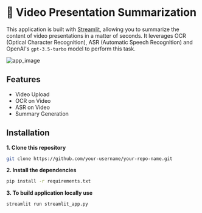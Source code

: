 # 🎥 Video Presentation Summarization 

This application is built with [Streamlit](https://streamlit.io), allowing you to summarize the content of video presentations in a matter of seconds. It leverages OCR (Optical Character Recognition), ASR (Automatic Speech Recognition) and OpenAI's `gpt-3.5-turbo` model to perform this task.

![app_image](./images/app.png)

## Features 

- Video Upload
- OCR on Video
- ASR on Video
- Summary Generation

## Installation

**1. Clone this repository**

```bash
git clone https://github.com/your-username/your-repo-name.git
```

**2. Install the dependencies**

```bash
pip install -r requirements.txt
```

**3. To build application locally use**

```bash
streamlit run streamlit_app.py
```